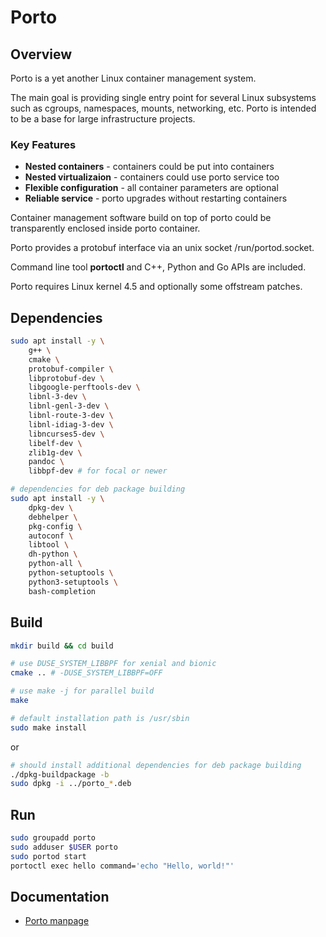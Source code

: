 # Porto

## Overview

Porto is a yet another Linux container management system.

The main goal is providing single entry point for several Linux subsystems
such as cgroups, namespaces, mounts, networking, etc.
Porto is intended to be a base for large infrastructure projects.

### Key Features
* **Nested containers**       - containers could be put into containers
* **Nested virtualizaion**    - containers could use porto service too
* **Flexible configuration**  - all container parameters are optional
* **Reliable service**        - porto upgrades without restarting containers

Container management software build on top of porto could be transparently
enclosed inside porto container.

Porto provides a protobuf interface via an unix socket /run/portod.socket.

Command line tool **portoctl** and C++, Python and Go APIs are included.

Porto requires Linux kernel 4.5 and optionally some offstream patches.

## Dependencies

```bash
sudo apt install -y \
    g++ \
    cmake \
    protobuf-compiler \
    libprotobuf-dev \
    libgoogle-perftools-dev \
    libnl-3-dev \
    libnl-genl-3-dev \
    libnl-route-3-dev \
    libnl-idiag-3-dev \
    libncurses5-dev \
    libelf-dev \
    zlib1g-dev \
    pandoc \
    libbpf-dev # for focal or newer

# dependencies for deb package building
sudo apt install -y \
    dpkg-dev \
    debhelper \
    pkg-config \
    autoconf \
    libtool \
    dh-python \
    python-all \
    python-setuptools \
    python3-setuptools \
    bash-completion
```

## Build

```bash
mkdir build && cd build

# use DUSE_SYSTEM_LIBBPF for xenial and bionic
cmake .. # -DUSE_SYSTEM_LIBBPF=OFF

# use make -j for parallel build
make

# default installation path is /usr/sbin
sudo make install
```
or
```bash
# should install additional dependencies for deb package building
./dpkg-buildpackage -b
sudo dpkg -i ../porto_*.deb
```

## Run

```bash
sudo groupadd porto
sudo adduser $USER porto
sudo portod start
portoctl exec hello command='echo "Hello, world!"'
```

## Documentation
* [Porto manpage](doc/porto.md)
